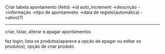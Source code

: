Criar tabela apontamento (feito)
->id auto_increment
->descrição
->informação
->tipo de apontamneto
->data de registo(automática)
->ativo(?)

--------------------------------------------

criar, listar, alterar e apagar apontamentos

faz login, lista os produtos(aparece a opção de apagar ou editar os produtos), opção de criar produto.

